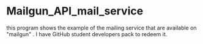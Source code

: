 # Mailgun_API_mail_service
this program shows the example of the mailing service that are available on "mailgun" . I have GitHub student developers pack to redeem it.
